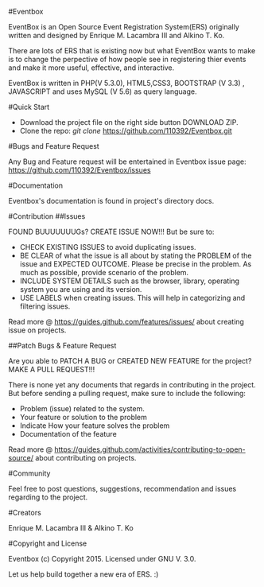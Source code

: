 #Eventbox

EventBox is an Open Source Event Registration System(ERS) originally written and designed by Enrique M. Lacambra III and Alkino T. Ko.

There are lots of ERS that is existing now but what EventBox wants to make is to change the perpective of how people see in registering thier events and make it more useful, effective, and interactive.

EventBox is written in PHP(V 5.3.0), HTML5,CSS3, BOOTSTRAP (V 3.3) , JAVASCRIPT and uses MySQL (V 5.6) as query language.

#Quick Start

* Download the project file on the right side button DOWNLOAD ZIP.
* Clone the repo: _git clone_ https://github.com/110392/Eventbox.git

#Bugs and Feature Request

Any Bug and Feature request will be entertained in Eventbox 
issue page: https://github.com/110392/Eventbox/issues

#Documentation

Eventbox's documentation is found in project's directory docs.

#Contribution
##Issues

FOUND BUUUUUUUGs? CREATE ISSUE NOW!!!
But be sure to:
* CHECK EXISTING ISSUES to avoid duplicating issues.
* BE CLEAR of what the issue is all about by stating the PROBLEM of the issue and EXPECTED OUTCOME.
Please be precise in the problem. As much as possible, provide scenario of the problem.
* INCLUDE SYSTEM DETAILS such as the browser, library, operating system you are using and its version.
* USE LABELS when creating issues. This will help in categorizing and filtering issues.

Read more @ https://guides.github.com/features/issues/ about creating issue on projects.

##Patch Bugs & Feature Request

Are you able to PATCH A BUG or CREATED NEW FEATURE for the project?
MAKE A PULL REQUEST!!!

There is none yet any documents that regards in contributing in the project.
But before sending a pulling request, make sure to include the following:
  - Problem (issue) related to the system.
  - Your feature or solution to the problem
  - Indicate How your feature solves the problem
  - Documentation of the feature

Read more @ https://guides.github.com/activities/contributing-to-open-source/ about contributing on projects.

#Community

Feel free to post questions, suggestions, recommendation and issues regarding to the project.

#Creators

Enrique M. Lacambra III & Alkino T. Ko

#Copyright and License

Eventbox (c) Copyright 2015. Licensed under GNU V. 3.0.


Let us help build together a new era of ERS. :)
